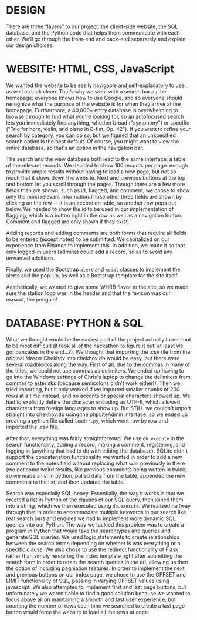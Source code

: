 # DESIGN

There are three “layers” to our project: the client-side website, the SQL database, and the Python code that helps them communicate
with each other. We’ll go through the front-end and back-end separately and explain our design choices.

# WEBSITE: HTML, CSS, JavaScript

We wanted the website to be easily navigable and self-explanatory to use, as well as look clean. That’s why we went with a search
bar as the homepage; everyone knows how to use Google, and so everyone should recognize what the purpose of the website is for
when they arrive at the homepage. Furthermore, a 40,000+ entry database is overwhelming to browse through to find what you're
looking for, so an autofocused search lets you immediately find anything, whether broad ("symphony") or specific ("Trio for horn,
violin, and piano in E-flat, Op. 42"). If you want to refine your search by category, you can do so, but we figured that an
unspecified search option is the best default. Of course, you might want to view the entire database, so that's an option in the
navigation bar.

The search and the view database both lead to the same interface: a table of the relevant records. We decided to show 100 records
per page: enough to provide ample results without having to load a new page, but not so much that it slows down the website. Next
and previous buttons at the top and bottom let you scroll through the pages. Though there are a few more fields than are shown, such
as id, flagged, and comment, we chose to show only the most relevant information.Those other three fields are shown by clicking on
the row -- it is an accordion table, so another row pops out below. We needed to show the id to be used in our implementation of
flagging, which is a button right in the row as well as a navigation button. Comment and flagged are only shown if they exist.

Adding records and adding comments are both forms that require all fields to be entered (except notes) to be submitted. We capitalized
on our experience from Finance to implement this. In addition, we made it so that only logged-in users (admins) could add a record,
so as to avoid any unwanted additions.

Finally, we used the Bootstrap `alert` and `modal` classes to implement the alerts and the pop-up, as well as a Bootstrap template
for the site itself.

Aesthetically, we wanted to give some WHRB flavor to the site, so we made sure the station logo was in the header and that the
favicon was our mascot, the penguin!

# DATABASE: PYTHON & SQL

What we thought would be the easiest part of the project actually turned out to be most difficult (it took all of the hackathon to
figure it out! at least we got pancakes in the end...?). We thought that importing the .csv file from the original Master Chekhov
into chekhov.db would be easy, but there were several roadblocks along the way. First of all, due to the commas in many of the titles,
we could not use commas as delimiters. We ended up having to go into the Windows settings of Chris's laptop to change the
delimiters from commas to asterisks (because semicolons didn't work either!). Then we tried importing, but it only worked if we
imported smaller chunks of 200 rows at a time instead, and no accents or special characters showed up. We had to explicitly
define the character encoding as UTF-8, which allowed characters from foreign languages to show up. But STILL we couldn't import
straight into chekhov.db using the phpLiteAdmin interface, so we ended up creating a python file called `loader.py`, which went
row by row and imported the .csv file.

After that, everything was fairly straightforward. We use `db.execute` in the search functionality, adding a record, making
a comment, registering, and logging in (anything that had to do with editing the database). SQLite didn't support the concatenation
functionality we wanted in order to add a new comment to the notes field without replacing what was previously in there (we got some
weird results, like previous comments being written in twice), so we made a list in python, pulled data from the table, appended
the new comments to the list, and then updated the table.

Search was especially SQL-heavy. Essentially, the way it works is that we created a list in Python of the clauses of our SQL query,
then joined them into a string, which we then executed using `db.execute`. We realized halfway through that in order to accommodate
multiple keywords in our search like real search bars and engines we had to implement more dynamic SQL queries into our Python. The
way we tackled this problem was to create a program in Python that would take the searchtypes and queries and generate SQL queries.
We used logic statements to create relationships between the search terms depending on whether is was everything or a specific clause.
We also chose to use the redirect functionality of Flask rather than simply rendering the index template right after submitting the
search form in order to retain the search queries in the url, allowing us then the option of including pagniation features. In order
to implement the next and previous buttons on our index page, we chose to use the OFFSET and LIMIT functionality of SQL, passing in
varying OFFSET values using javascript. We also attempted to implement first and last page buttons, but unfortunately we weren't able
to find a good solution because we wanted to focus above all on maintaining a smooth and fast user experience, but counting the number
of rows each time we searched to create a last page button would force the website to load all the rows at once.